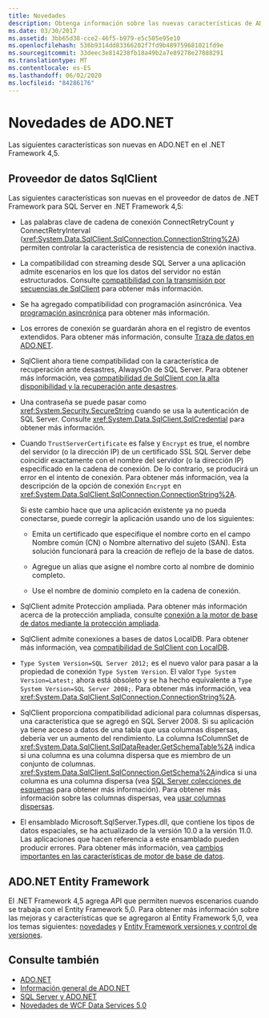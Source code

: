 ```yaml
---
title: Novedades
description: Obtenga información sobre las nuevas características de ADO.NET en el .NET Framework 4,5, incluidas las nuevas características para el proveedor de datos SqlClient y ADO.NET Entity Framework.
ms.date: 03/30/2017
ms.assetid: 3bb65d38-cce2-46f5-b979-e5c505e95e10
ms.openlocfilehash: 536b9314dd83366202f7fd9b489759681021fd9e
ms.sourcegitcommit: 33deec3e814238fb18a49b2a7e89278e27888291
ms.translationtype: MT
ms.contentlocale: es-ES
ms.lasthandoff: 06/02/2020
ms.locfileid: "84286176"
---
```

# <a name="whats-new-in-adonet"></a>Novedades de ADO.NET

Las siguientes características son nuevas en ADO.NET en el .NET Framework 4,5.

## <a name="sqlclient-data-provider"></a>Proveedor de datos SqlClient

Las siguientes características son nuevas en el proveedor de datos de .NET Framework para SQL Server en .NET Framework 4,5:

- Las palabras clave de cadena de conexión ConnectRetryCount y ConnectRetryInterval (<xref:System.Data.SqlClient.SqlConnection.ConnectionString%2A>) permiten controlar la característica de resistencia de conexión inactiva.

- La compatibilidad con streaming desde SQL Server a una aplicación admite escenarios en los que los datos del servidor no están estructurados.  Consulte [compatibilidad con la transmisión por secuencias de SqlClient](sqlclient-streaming-support.md) para obtener más información.

- Se ha agregado compatibilidad con programación asincrónica.  Vea [programación asincrónica](asynchronous-programming.md) para obtener más información.

- Los errores de conexión se guardarán ahora en el registro de eventos extendidos. Para obtener más información, consulte [Traza de datos en ADO.NET](data-tracing.md).

- SqlClient ahora tiene compatibilidad con la característica de recuperación ante desastres, AlwaysOn de SQL Server. Para obtener más información, vea [compatibilidad de SqlClient con la alta disponibilidad y la recuperación ante desastres](./sql/sqlclient-support-for-high-availability-disaster-recovery.md).

- Una contraseña se puede pasar como <xref:System.Security.SecureString> cuando se usa la autenticación de SQL Server. Consulte <xref:System.Data.SqlClient.SqlCredential> para obtener más información.

- Cuando `TrustServerCertificate` es false y `Encrypt` es true, el nombre del servidor (o la dirección IP) de un certificado SSL SQL Server debe coincidir exactamente con el nombre del servidor (o la dirección IP) especificado en la cadena de conexión. De lo contrario, se producirá un error en el intento de conexión. Para obtener más información, vea la descripción de la opción de conexión `Encrypt` en <xref:System.Data.SqlClient.SqlConnection.ConnectionString%2A>.

  Si este cambio hace que una aplicación existente ya no pueda conectarse, puede corregir la aplicación usando uno de los siguientes:

  - Emita un certificado que especifique el nombre corto en el campo Nombre común (CN) o Nombre alternativo del sujeto (SAN). Esta solución funcionará para la creación de reflejo de la base de datos.

  - Agregue un alias que asigne el nombre corto al nombre de dominio completo.

  - Use el nombre de dominio completo en la cadena de conexión.

- SqlClient admite Protección ampliada. Para obtener más información acerca de la protección ampliada, consulte [conexión a la motor de base de datos mediante la protección ampliada](/sql/database-engine/configure-windows/connect-to-the-database-engine-using-extended-protection).

- SqlClient admite conexiones a bases de datos LocalDB. Para obtener más información, vea [compatibilidad de SqlClient con LocalDB](./sql/sqlclient-support-for-localdb.md).

- `Type System Version=SQL Server 2012;` es el nuevo valor para pasar a la propiedad de conexión `Type System Version`. El valor `Type System Version=Latest;` ahora está obsoleto y se ha hecho equivalente a `Type System Version=SQL Server 2008;`. Para obtener más información, vea <xref:System.Data.SqlClient.SqlConnection.ConnectionString%2A>.

- SqlClient proporciona compatibilidad adicional para columnas dispersas, una característica que se agregó en SQL Server 2008. Si su aplicación ya tiene acceso a datos de una tabla que usa columnas dispersas, debería ver un aumento del rendimiento. La columna IsColumnSet de <xref:System.Data.SqlClient.SqlDataReader.GetSchemaTable%2A> indica si una columna es una columna dispersa que es miembro de un conjunto de columnas. <xref:System.Data.SqlClient.SqlConnection.GetSchema%2A>indica si una columna es una columna dispersa (vea [SQL Server colecciones de esquemas](sql-server-schema-collections.md) para obtener más información). Para obtener más información sobre las columnas dispersas, vea [usar columnas dispersas](/sql/relational-databases/tables/use-sparse-columns).

- El ensamblado Microsoft.SqlServer.Types.dll, que contiene los tipos de datos espaciales, se ha actualizado de la versión 10.0 a la versión 11.0. Las aplicaciones que hacen referencia a este ensamblado pueden producir errores. Para obtener más información, vea [cambios importantes en las características de motor de base de datos](https://docs.microsoft.com/previous-versions/sql/sql-server-2012/ms143179(v=sql.110)).

## <a name="adonet-entity-framework"></a>ADO.NET Entity Framework

El .NET Framework 4,5 agrega API que permiten nuevos escenarios cuando se trabaja con el Entity Framework 5,0. Para obtener más información sobre las mejoras y características que se agregaron al Entity Framework 5,0, vea los temas siguientes: [novedades](https://docs.microsoft.com/previous-versions/gg696190(v=vs.103)) y [Entity Framework versiones y control de versiones](/ef/ef6/what-is-new/past-releases).

## <a name="see-also"></a>Consulte también

- [ADO.NET](index.md)
- [Información general de ADO.NET](ado-net-overview.md)
- [SQL Server y ADO.NET](./sql/index.md)
- [Novedades de WCF Data Services 5,0](https://docs.microsoft.com/previous-versions/dotnet/wcf-data-services/ee373845(v=vs.103))

